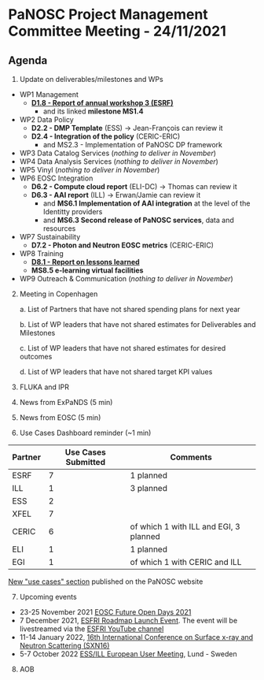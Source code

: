 PaNOSC Project Management Committee Meeting - 24/11/2021 
=========================================================

Agenda
------	

1. Update on deliverables/milestones and WPs
* WP1 Management
  * **[D1.8 - Report of annual workshop 3 (ESRF)](https://docs.google.com/document/d/1SMgBX47nRbMpyKx09MC6EEpCY1ZN2vxu/edit#)**
    * and its linked **milestone MS1.4** 
* WP2 Data Policy
  * **D2.2 - DMP Template** (ESS) -> Jean-François can review it
  * **D2.4 - Integration of the policy** (CERIC-ERIC)
    * and MS2.3 - Implementation of PaNOSC DP framework
* WP3 Data Catalog Services (*nothing to deliver in November*)
* WP4 Data Analysis Services (*nothing to deliver in November*)
* WP5 Vinyl (*nothing to deliver in November*)
* WP6 EOSC Integration
  * **D6.2 - Compute cloud report** (ELI-DC) -> Thomas can review it
  * **D6.3 - AAI report** (ILL) -> Erwan/Jamie can review it
    * and **MS6.1 Implementation of AAI integration** at the level of the Identitty providers
    * and **MS6.3 Second release of PaNOSC services**, data and resources 
* WP7 Sustainability
  * **D7.2 - Photon and Neutron EOSC metrics** (CERIC-ERIC)
* WP8 Training
  * **[D8.1 - Report on lessons learned](https://docs.google.com/document/d/1VJg_BWmWUEJYWtU65mO_p-PFNMEBxOAx/edit?dls=true)**
  * **MS8.5 e-learning virtual facilities**
* WP9 Outreach & Communication (*nothing to deliver in November*)

2. Meeting in Copenhagen

   a. List of Partners that have not shared spending plans for next year
   
   b. List of WP leaders that have not shared estimates for Deliverables and Milestones
   
   c. List of WP leaders that have not shared estimates for desired outcomes
   
   d. List of WP leaders that have not shared target KPI values

3. FLUKA and IPR

4. News from ExPaNDS (5 min)

5. News from EOSC (5 min)

6. Use Cases Dashboard reminder (~1 min)

| Partner | Use Cases Submitted | Comments |
| ------- | ------------------- | -------- |
| ESRF  |  7  | 1 planned   |
| ILL   |  1  | 3 planned  | of which 1 w CERIC and EGI)
| ESS   |  2  |   |
| XFEL  |  7  |   |
| CERIC |  6  | of which 1 with ILL and EGI, 3 planned |
| ELI   |  1  | 1 planned  |
| EGI   |  1  | of which 1 with CERIC and ILL | 

[New "use cases" section](https://www.panosc.eu/all-use-cases/) published on the PaNOSC website

7. Upcoming events
* 23-25 November 2021 [EOSC Future Open Days 2021](https://www.panosc.eu/events/eosc-future-open-days/)
* 7 December 2021, [ESFRI Roadmap Launch Event](https://www.esfri.eu/esfri-events/launch-2021-esfri-roadmap). The event will be livestreamed via the [ESFRI YouTube channel](https://www.youtube.com/c/ESFRI-EU)
* 11-14 January 2022, [16th International Conference on Surface x-ray and Neutron Scattering (SXN16)](https://www.sxns16.org/) 
* 5-7 October 2022 [ESS/ILL European User Meeting](http://www.neutrons4europe.com/), Lund - Sweden

8. AOB
